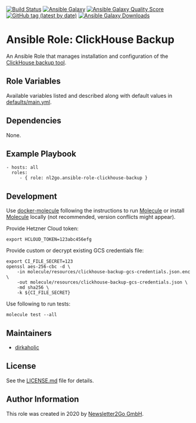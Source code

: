 [![Build Status](https://travis-ci.com/nl2go/ansible-role-clickhouse-backup.svg?branch=master)](https://travis-ci.com/nl2go/ansible-role-clickhouse-backup)
[![Ansible Galaxy](https://img.shields.io/badge/role-nl2go.clickhouse_backup-blue.svg)](https://galaxy.ansible.com/nl2go/clickhouse_backup/)
[![Ansible Galaxy Quality Score](https://img.shields.io/ansible/quality/49618)](https://galaxy.ansible.com/nl2go/clickhouse_backup/)
[![GitHub tag (latest by date)](https://img.shields.io/github/v/tag/nl2go/ansible-role-clickhouse-backup)](https://github.com/nl2go/ansible-role-clickhouse-backup/releases)
[![Ansible Galaxy Downloads](https://img.shields.io/ansible/role/d/49618.svg?color=blue)](https://galaxy.ansible.com/nl2go/clickhouse_backup/)

# Ansible Role: ClickHouse Backup

An Ansible Role that manages installation and configuration of the [ClickHouse backup tool](https://github.com/AlexAkulov/clickhouse-backup).

## Role Variables

Available variables listed and described along with default values in [defaults/main.yml](defaults/main.yml).

## Dependencies

None.

## Example Playbook

    - hosts: all
      roles:
         - { role: nl2go.ansible-role-clickhouse-backup }

## Development

Use [docker-molecule](https://github.com/nl2go/docker-molecule) following the instructions to run [Molecule](https://molecule.readthedocs.io/en/stable/)
or install [Molecule](https://molecule.readthedocs.io/en/stable/) locally (not recommended, version conflicts might appear).

Provide Hetzner Cloud token:

    export HCLOUD_TOKEN=123abc456efg

Provide custom or decrypt existing GCS credentials file:

    export CI_FILE_SECRET=123
    openssl aes-256-cbc -d \
        -in molecule/resources/clickhouse-backup-gcs-credentials.json.enc \
        -out molecule/resources/clickhouse-backup-gcs-credentials.json \
        -md sha256 \
        -k ${CI_FILE_SECRET}

Use following to run tests:

    molecule test --all

## Maintainers

- [dirkaholic](https://github.com/dirkaholic)

## License

See the [LICENSE.md](LICENSE.md) file for details.

## Author Information

This role was created in 2020 by [Newsletter2Go GmbH](https://www.newsletter2go.com/).
